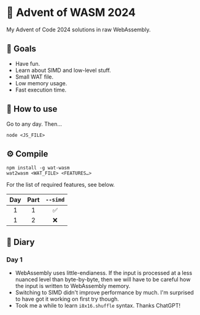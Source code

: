 # 🎄 Advent of WASM 2024

My Advent of Code 2024 solutions in raw WebAssembly.

## 🎯 Goals

- Have fun.
- Learn about SIMD and low-level stuff.
- Small WAT file.
- Low memory usage.
- Fast execution time.

## 🧩 How to use

Go to any day. Then…

```
node <JS_FILE>
```

## ⚙️ Compile

```
npm install -g wat-wasm
wat2wasm <WAT_FILE> <FEATURES…>
```

For the list of required features, see below.

| Day | Part | `--simd` |
| :-: | :--: | :------: |
|  1  |  1   |    ✅    |
|  1  |  2   |    ❌    |

## 📔 Diary

### Day 1

- WebAssembly uses little-endianess. If the input is processed at a less nuanced
  level than byte-by-byte, then we will have to be careful how the input is
  written to WebAssembly memory.
- Switching to SIMD didn't improve performance by much. I'm surprised to have
  got it working on first try though.
- Took me a while to learn `i8x16.shuffle` syntax. Thanks ChatGPT!

